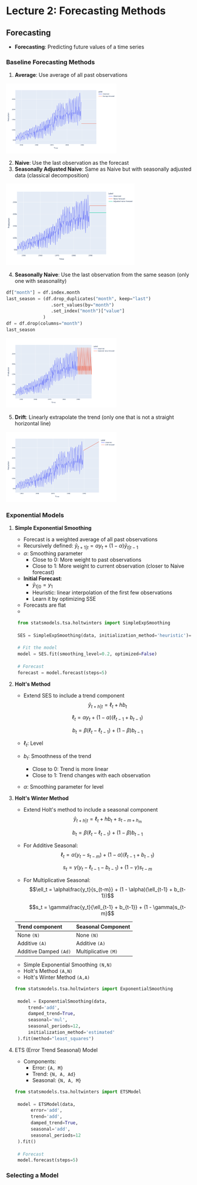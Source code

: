 # Lecture 2: Forecasting Methods

## Forecasting

- **Forecasting**: Predicting future values of a time series

### Baseline Forecasting Methods

1. **Average**: Use average of all past observations

<img src="images/2_ave.png" width="300">

2. **Naive**: Use the last observation as the forecast
3. **Seasonally Adjusted Naive**: Same as Naive but with seasonally adjusted data (classical decomposition)

<img src="images/2_naive_san.png" width="350">

4. **Seasonally Naive**: Use the last observation from the same season (only one with seasonality)

```python
df["month"] = df.index.month
last_season = (df.drop_duplicates("month", keep="last")
                 .sort_values(by="month")
                 .set_index("month")["value"]
              )
df = df.drop(columns="month")
last_season
```

<img src="images/2_sn.png" width="300">

5. **Drift**: Linearly extrapolate the trend (only one that is not a straight horizontal line)

<img src="images/2_drift.png" width="300">

### Exponential Models

1. **Simple Exponential Smoothing**

   - Forecast is a weighted average of all past observations
   - Recursively defined: $\hat{y}_{t+1|t} = \alpha y_t + (1 - \alpha) \hat{y}_{t|t-1}$
   - $\alpha$: Smoothing parameter
     - Close to 0: More weight to past observations
     - Close to 1: More weight to current observation (closer to Naive forecast)
   - **Initial Forecast**:
     - $\hat{y}_{1|0} = y_1$
     - Heuristic: linear interpolation of the first few observations
     - Learn it by optimizing SSE
   - Forecasts are flat
   -

   ```python
    from statsmodels.tsa.holtwinters import SimpleExpSmoothing

    SES = SimpleExpSmoothing(data, initialization_method='heuristic')=

    # Fit the model
    model = SES.fit(smoothing_level=0.2, optimized=False)

    # Forecast
    forecast = model.forecast(steps=5)
   ```

2. **Holt's Method**

   - Extend SES to include a trend component
     $$\hat{y}_{t+h|t} = \ell_t + h b_t$$

     $$\ell_t = \alpha y_t + (1 - \alpha)(\ell_{t-1} + b_{t-1})$$

     $$b_t = \beta(\ell_t - \ell_{t-1}) + (1 - \beta)b_{t-1}$$

   - $\ell_t$: Level
   - $b_t$: Smoothness of the trend
     - Close to 0: Trend is more linear
     - Close to 1: Trend changes with each observation
   - $\alpha$: Smoothing parameter for level

3. **Holt's Winter Method**

   - Extend Holt's method to include a seasonal component
     $$\hat{y}_{t+h|t} = \ell_t + h b_t + s_{t-m+h_m}$$

     $$b_t = \beta(\ell_t - \ell_{t-1}) + (1 - \beta)b_{t-1}$$

   - For Additive Seasonal:
     $$\ell_t = \alpha(y_t - s_{t-m}) + (1 - \alpha)(\ell_{t-1} + b_{t-1})$$

     $$s_t = \gamma(y_t - \ell_{t-1} - b_{t-1}) + (1 - \gamma)s_{t-m}$$

   - For Multiplicative Seasonal:
     $$\ell_t = \alpha\frac{y_t}{s_{t-m}} + (1 - \alpha)(\ell_{t-1} + b_{t-1})$$

     $$s_t = \gamma\frac{y_t}{\ell_{t-1} + b_{t-1}} + (1 - \gamma)s_{t-m}$$

   | Trend component        | Seasonal Component   |
   | ---------------------- | -------------------- |
   | None `(N)`             | None `(N)`           |
   | Additive `(A)`         | Additive `(A)`       |
   | Additive Damped `(Ad)` | Multiplicative `(M)` |

   - Simple Exponential Smoothing `(N,N)`
   - Holt's Method `(A,N)`
   - Holt's Winter Method `(A,A)`

   ```python
   from statsmodels.tsa.holtwinters import ExponentialSmoothing

    model = ExponentialSmoothing(data,
        trend='add',
        damped_trend=True,
        seasonal='mul',
        seasonal_periods=12,
        initialization_method='estimated'
    ).fit(method="least_squares")
   ```

4. ETS (Error Trend Seasonal) Model

   - Components:
     - Error: `{A, M}`
     - Trend: `{N, A, Ad}`
     - Seasonal: `{N, A, M}`

   ```python
   from statsmodels.tsa.holtwinters import ETSModel

    model = ETSModel(data,
         error='add',
         trend='add',
         damped_trend=True,
         seasonal='add',
         seasonal_periods=12
    ).fit()

    # Forecast
    model.forecast(steps=5)
   ```

### Selecting a Model
